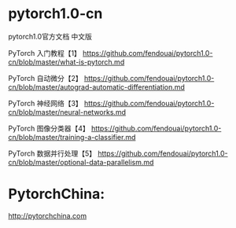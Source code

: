  # pytorch1.0-cn
pytorch1.0官方文档 中文版


PyTorch 入门教程【1】
https://github.com/fendouai/pytorch1.0-cn/blob/master/what-is-pytorch.md

PyTorch 自动微分【2】
https://github.com/fendouai/pytorch1.0-cn/blob/master/autograd-automatic-differentiation.md

PyTorch 神经网络【3】
https://github.com/fendouai/pytorch1.0-cn/blob/master/neural-networks.md

PyTorch 图像分类器【4】
https://github.com/fendouai/pytorch1.0-cn/blob/master/training-a-classifier.md

PyTorch 数据并行处理【5】
https://github.com/fendouai/pytorch1.0-cn/blob/master/optional-data-parallelism.md


 # PytorchChina:
http://pytorchchina.com
